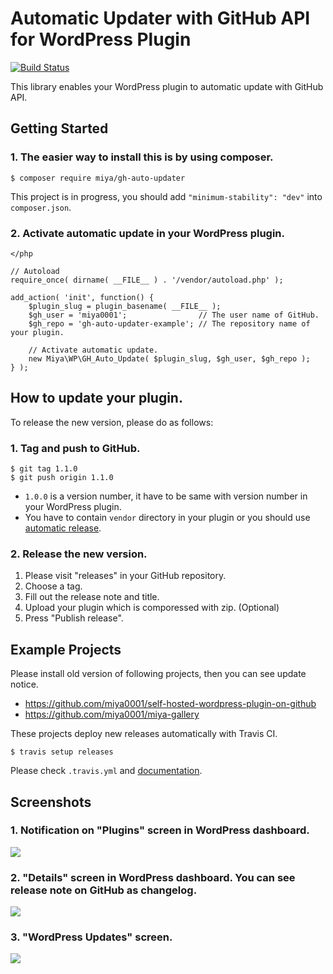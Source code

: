 # Automatic Updater with GitHub API for WordPress Plugin

[![Build Status](https://travis-ci.org/miya0001/gh-auto-updater.svg?branch=master)](https://travis-ci.org/miya0001/gh-auto-updater)

This library enables your WordPress plugin to automatic update with GitHub API.

## Getting Started

### 1. The easier way to install this is by using composer.

```
$ composer require miya/gh-auto-updater
```

This project is in progress, you should add `"minimum-stability": "dev"` into `composer.json`.

### 2. Activate automatic update in your WordPress plugin.

```
</php

// Autoload
require_once( dirname( __FILE__ ) . '/vendor/autoload.php' );

add_action( 'init', function() {
	$plugin_slug = plugin_basename( __FILE__ );
	$gh_user = 'miya0001';                // The user name of GitHub.
	$gh_repo = 'gh-auto-updater-example'; // The repository name of your plugin.

	// Activate automatic update.
	new Miya\WP\GH_Auto_Update( $plugin_slug, $gh_user, $gh_repo );
} );
```

## How to update your plugin.

To release the new version, please do as follows:

### 1. Tag and push to GitHub.

```
$ git tag 1.1.0
$ git push origin 1.1.0
```

* `1.0.0` is a version number, it have to be same with version number in your WordPress plugin.
* You have to contain `vendor` directory in your plugin or you should use [automatic release](https://docs.travis-ci.com/user/deployment/releases/).

### 2. Release the new version.

1. Please visit "releases" in your GitHub repository.
2. Choose a tag.
3. Fill out the release note and title.
4. Upload your plugin which is comporessed with zip. (Optional)
5. Press "Publish release".

## Example Projects

Please install old version of following projects, then you can see update notice.

* https://github.com/miya0001/self-hosted-wordpress-plugin-on-github
* https://github.com/miya0001/miya-gallery

These projects deploy new releases automatically with Travis CI.

```
$ travis setup releases
```

Please check `.travis.yml` and [documentation](https://docs.travis-ci.com/user/deployment/releases/).

## Screenshots

### 1. Notification on "Plugins" screen in WordPress dashboard.

![](https://www.evernote.com/l/ABWSJIw142RMkpfNrYPVpqlRYGSwTvX4QDAB/image.png)

### 2. "Details" screen in WordPress dashboard. You can see release note on GitHub as changelog.

![](https://www.evernote.com/l/ABVxHaSGVRJJR7mi0ooGSXc-v-DPIPLcyJIB/image.png)

### 3. "WordPress Updates" screen.

![](https://www.evernote.com/l/ABV7s-EVtNJOF5JDVxi-rkwShYRtGhs2wlgB/image.png)
